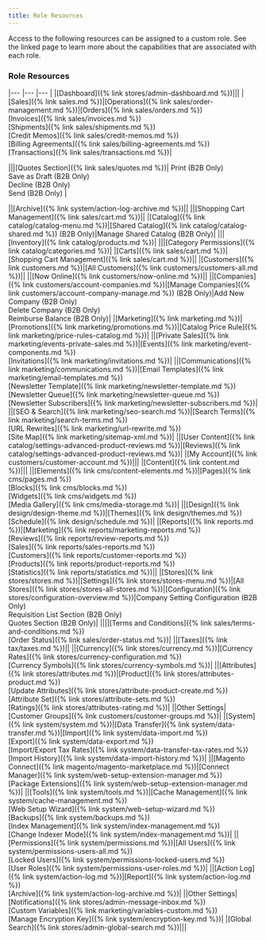 ```yaml
---
title: Role Resources
---
```


Access to the following resources can be assigned to a custom role. See the linked page to learn more about the capabilities that are associated with each role.

### Role Resources

|--- |--- |--- |
|[Dashboard]({% link stores/admin-dashboard.md %})|||
|[Sales]({% link sales.md %})|[Operations]({% link sales/order-management.md %})|[Orders]({% link sales/orders.md %})<br/>[Invoices]({% link sales/invoices.md %})<br/>[Shipments]({% link sales/shipments.md %})<br/>[Credit Memos]({% link sales/credit-memos.md %})<br/>[Billing Agreements]({% link sales/billing-agreements.md %})<br/>[Transactions]({% link sales/transactions.md %})|
<!--{% if "Default.EE-B2B" contains site.edition %}-->
|||[Quotes Section]({% link sales/quotes.md %})| Print (B2B Only)<br/> Save as Draft (B2B Only)<br/>Decline (B2B Only)<br/>Send (B2B Only) |
<!--{% endif %}-->
||[Archive]({% link system/action-log-archive.md %})||
||[Shopping Cart Management]({% link sales/cart.md %})||
|[Catalog]({% link catalog/catalog-menu.md %})|[Shared Catalog]({% link catalog/catalog-shared.md %}) (B2B Only)|Manage Shared Catalog (B2B Only)|
|||[Inventory]({% link catalog/products.md %})|
|||[Category Permissions]({% link catalog/categories.md %})|
|[Carts]({% link sales/cart.md %})|[Shopping Cart Management]({% link sales/cart.md %})||
|[Customers]({% link customers.md %})|[All Customers]({% link customers/customers-all.md %})||
||[Now Online]({% link customers/now-online.md %})||
||[Companies]({% link customers/account-companies.md %})|[Manage Companies]({% link customers/account-company-manage.md %}) (B2B Only)|Add New Company (B2B Only)<br/>Delete Company (B2B Only)<br/>Reimburse Balance (B2B Only)|
|[Marketing]({% link marketing.md %})|[Promotions]({% link marketing/promotions.md %})|[Catalog Price Rule]({% link marketing/price-rules-catalog.md %})|
||[Private Sales]({% link marketing/events-private-sales.md %})|[Events]({% link marketing/event-components.md %})<br/>[Invitations]({% link marketing/invitations.md %})|
||[Communications]({% link marketing/communications.md %})|[Email Templates]({% link marketing/email-templates.md %})<br/>[Newsletter Template]({% link marketing/newsletter-template.md %})<br/>[Newsletter Queue]({% link marketing/newsletter-queue.md %})<br/>[Newsletter Subscribers]({% link marketing/newsletter-subscribers.md %})|
||[SEO & Search]({% link marketing/seo-search.md %})|[Search Terms]({% link marketing/search-terms.md %})<br/>[URL Rewrites]({% link marketing/url-rewrite.md %})<br/>[Site Map]({% link marketing/sitemap-xml.md %})|
||[User Content]({% link catalog/settings-advanced-product-reviews.md %})|[Reviews]({% link catalog/settings-advanced-product-reviews.md %})|
|[My Account]({% link customers/customer-account.md %})|||
|[Content]({% link content.md %})|||
||[Elements]({% link cms/content-elements.md %})|[Pages]({% link cms/pages.md %})<br/>[Blocks]({% link cms/blocks.md %})<br/>[Widgets]({% link cms/widgets.md %})<br/>[Media Gallery]({% link cms/media-storage.md %})|
||[Design]({% link design/design-theme.md %})|[Themes]({% link design/themes.md %})<br/>[Schedule]({% link design/schedule.md %})|
|[Reports]({% link reports.md %})|[Marketing]({% link reports/marketing-reports.md %})<br/>[Reviews]({% link reports/review-reports.md %})<br/>[Sales]({% link reports/sales-reports.md %})<br/>[Customers]({% link reports/customer-reports.md %})<br/>[Products]({% link reports/product-reports.md %})<br/>[Statistics]({% link reports/statistics.md %})||
|[Stores]({% link stores/stores.md %})|[Settings]({% link stores/stores-menu.md %})|[All Stores]({% link stores/stores-all-stores.md %})|[Configuration]({% link stores/configuration-overview.md %})|Company Setting Configuration (B2B Only)<br/>Requisition List Section (B2B Only)<br/>Quotes Section (B2B Only)|
||||[Terms and Conditions]({% link sales/terms-and-conditions.md %})<br/>[Order Status]({% link sales/order-status.md %})|
||[Taxes]({% link tax/taxes.md %})||
||[Currency]({% link stores/currency.md %})|[Currency Rates]({% link stores/currency-configuration.md %})<br/>[Currency Symbols]({% link stores/currency-symbols.md %})|
||[Attributes]({% link stores/attributes.md %})|[Product]({% link stores/attributes-product.md %})<br/>[Update Attributes]({% link stores/attribute-product-create.md %})<br/>[Attribute Set]({% link stores/attribute-sets.md %})<br/>[Ratings]({% link stores/attributes-rating.md %})|
||Other Settings|[Customer Groups]({% link customers/customer-groups.md %})|
|[System]({% link system/system.md %})|[Data Transfer]({% link system/data-transfer.md %})|[Import]({% link system/data-import.md %})<br/>[Export]({% link system/data-export.md %})<br/>[Import/Export Tax Rates]({% link system/data-transfer-tax-rates.md %})<br/>[Import History]({% link system/data-import-history.md %})|
||[Magento Connect]({% link magento/magento-marketplace.md %})|[Connect Manager]({% link system/web-setup-extension-manager.md %})<br/>[Package Extensions]({% link system/web-setup-extension-manager.md %})|
||[Tools]({% link system/tools.md %})|[Cache Management]({% link system/cache-management.md %})<br/>[Web Setup Wizard]({% link system/web-setup-wizard.md %})<br/>[Backups]({% link system/backups.md %})<br/>[Index Management]({% link system/index-management.md %})<br/>[Change Indexer Mode]({% link system/index-management.md %})|
||[Permissions]({% link system/permissions.md %})|[All Users]({% link system/permissions-users-all.md %})<br/>[Locked Users]({% link system/permissions-locked-users.md %})<br/>[User Roles]({% link system/permissions-user-roles.md %})|
||[Action Log]({% link system/action-log.md %})|[Report]({% link system/action-log.md %})<br/>[Archive]({% link system/action-log-archive.md %})|
||Other Settings|[Notifications]({% link stores/admin-message-inbox.md %})<br/>[Custom Variables]({% link marketing/variables-custom.md %})<br/>[Manage Encryption Key]({% link system/encryption-key.md %})|
|[Global Search]({% link stores/admin-global-search.md %})|||
